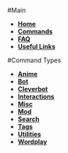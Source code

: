#Main
* [**Home**](https://github.com/hsiw/WishBot/wiki)
* [**Commands**](https://github.com/hsiw/WishBot/wiki/Commands)  
* [**FAQ**](https://github.com/hsiw/WishBot/wiki/FAQ)  
* [**Useful Links**](https://github.com/hsiw/WishBot/wiki/Useful-Links)

#Command Types
* [**Anime**](https://github.com/hsiw/WishBot/wiki/Anime)  
* [**Bot**](https://github.com/hsiw/WishBot/wiki/Bot)  
* [**Cleverbot**](https://github.com/hsiw/WishBot/wiki/Cleverbot)  
* [**Interactions**](https://github.com/hsiw/WishBot/wiki/Interactions)  
* [**Misc**](https://github.com/hsiw/WishBot/wiki/Misc)  
* [**Mod**](https://github.com/hsiw/WishBot/wiki/Mod)  
* [**Search**](https://github.com/hsiw/WishBot/wiki/Search)  
* [**Tags**](https://github.com/hsiw/WishBot/wiki/Tags)  
* [**Utilities**](https://github.com/hsiw/WishBot/wiki/Utilities)  
* [**Wordplay**](https://github.com/hsiw/WishBot/wiki/Wordplay)